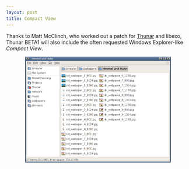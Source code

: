 ```yaml
---
layout: post
title: Compact View
---
```


Thanks to Matt McClinch, who worked out a patch for <a href="http://thunar.xfce.org/">Thunar</a> and libexo, Thunar BETA1 will also include the often requested Windows Explorer-like <i>Compact View</i>.

<center><a href="/images/2006/thunar-compact-view.png"><img src="/images/2006/thunar-compact-view.png" width="400" /></a>
